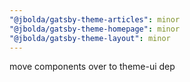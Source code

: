 ```yaml
---
"@jbolda/gatsby-theme-articles": minor
"@jbolda/gatsby-theme-homepage": minor
"@jbolda/gatsby-theme-layout": minor
---
```


move components over to theme-ui dep
